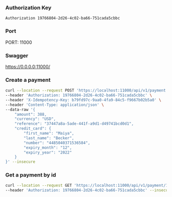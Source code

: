 ### Authorization Key
```
Authorization 19766804-2d26-4c02-ba66-751cada5cbbc
```

### Port
PORT: 11000

### Swagger
https://0.0.0.0:11000/

### Create a payment
```sh
curl --location --request POST 'https://localhost:11000/api/v1/payment' \
--header 'Authorization: 19766804-2d26-4c02-ba66-751cada5cbbc' \
--header 'X-Idempotency-Key: b79fd97c-9aa0-4fa9-84c5-f9667b02b5a0' \
--header 'Content-Type: application/json' \
--data-raw '{
    "amount": 388,
    "currency": "USD",
    "reference": "37447a8a-5ade-441f-a9d1-d49741bcd0d1",
    "credit_card": {
        "first_name": "Maiya",
        "last_name": "Becker",
        "number": "4485040371536584",
        "expiry_month": "12",
        "expiry_year": "2022"
    }
}' --insecure 
```

### Get a payment by id
```sh
curl --location --request GET 'https://localhost:11000/api/v1/payment/11a349b5-8ec3-4619-b4be-8246d824b7ce' \
--header 'Authorization: 19766804-2d26-4c02-ba66-751cada5cbbc' --insecure
```